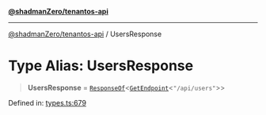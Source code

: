 [**@shadmanZero/tenantos-api**](../README.md)

***

[@shadmanZero/tenantos-api](../globals.md) / UsersResponse

# Type Alias: UsersResponse

> **UsersResponse** = [`ResponseOf`](ResponseOf.md)\<[`GetEndpoint`](GetEndpoint.md)\<`"/api/users"`\>\>

Defined in: [types.ts:679](https://github.com/shadmanZero/tenantos-api/blob/1519ecac4035082956b06ca1cf266b8ad4cc7904/src/types.ts#L679)

